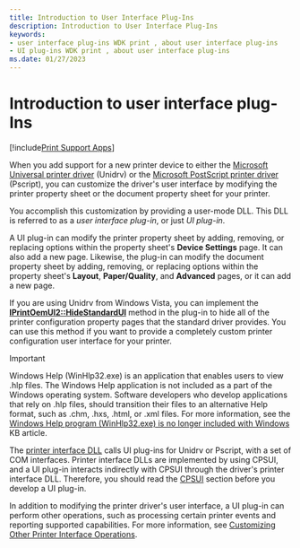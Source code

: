 ```yaml
---
title: Introduction to User Interface Plug-Ins
description: Introduction to User Interface Plug-Ins
keywords:
- user interface plug-ins WDK print , about user interface plug-ins
- UI plug-ins WDK print , about user interface plug-ins
ms.date: 01/27/2023
---
```


# Introduction to user interface plug-Ins

[!include[Print Support Apps](../includes/print-support-apps.md)]

When you add support for a new printer device to either the [Microsoft Universal printer driver](microsoft-universal-printer-driver.md) (Unidrv) or the [Microsoft PostScript printer driver](microsoft-postscript-printer-driver.md) (Pscript), you can customize the driver's user interface by modifying the printer property sheet or the document property sheet for your printer.

You accomplish this customization by providing a user-mode DLL. This DLL is referred to as a *user interface plug-in*, or just *UI plug-in*.

A UI plug-in can modify the printer property sheet by adding, removing, or replacing options within the property sheet's **Device Settings** page. It can also add a new page. Likewise, the plug-in can modify the document property sheet by adding, removing, or replacing options within the property sheet's **Layout**, **Paper/Quality**, and **Advanced** pages, or it can add a new page.

If you are using Unidrv from Windows Vista, you can implement the [**IPrintOemUI2::HideStandardUI**](/windows-hardware/drivers/ddi/prcomoem/nf-prcomoem-iprintoemui2-hidestandardui) method in the plug-in to hide all of the printer configuration property pages that the standard driver provides. You can use this method if you want to provide a completely custom printer configuration user interface for your printer.

> [!IMPORTANT]
> Windows Help (WinHlp32.exe) is an application that enables users to view .hlp files. The Windows Help application is not included as a part of the Windows operating system. Software developers who develop applications that rely on .hlp files, should transition their files to an alternative Help format, such as .chm, .hxs, .html, or .xml files. For more information, see the [Windows Help program (WinHlp32.exe) is no longer included with Windows](https://support.microsoft.com/help/917607/feature-not-included-help-not-supported-error-opening-help-windows) KB article.

The [printer interface DLL](printer-interface-dll.md) calls UI plug-ins for Unidrv or Pscript, with a set of COM interfaces. Printer interface DLLs are implemented by using CPSUI, and a UI plug-in interacts indirectly with CPSUI through the driver's printer interface DLL. Therefore, you should read the [CPSUI](common-property-sheet-user-interface.md) section before you develop a UI plug-in.

In addition to modifying the printer driver's user interface, a UI plug-in can perform other operations, such as processing certain printer events and reporting supported capabilities. For more information, see [Customizing Other Printer Interface Operations](customizing-other-printer-interface-operations.md).
